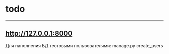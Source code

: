# todo
---
http://127.0.0.1:8000
---
Для наполнения БД тестовыми пользователями: manage.py create_users
